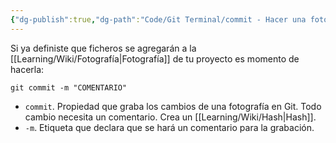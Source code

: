 ```yaml
---
{"dg-publish":true,"dg-path":"Code/Git Terminal/commit - Hacer una fotografía en Git.md","permalink":"/code/git-terminal/commit-hacer-una-fotografia-en-git/","created":"2024-03-27T16:18","updated":"2024-03-27T16:58"}
---
```


Si ya definiste que ficheros se agregarán a la [[Learning/Wiki/Fotografía\|Fotografía]] de tu proyecto es momento de hacerla:
```shell
git commit -m "COMENTARIO"
```
- `commit`. Propiedad que graba los cambios de una fotografía en Git. Todo cambio necesita un comentario. Crea un [[Learning/Wiki/Hash\|Hash]].
- `-m`. Etiqueta que declara que se hará un comentario para la grabación.